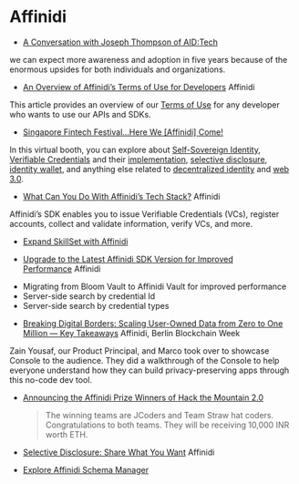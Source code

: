 # Affinidi

* [A Conversation with Joseph Thompson of AID:Tech](https://academy.affinidi.com/a-conversation-with-joseph-thompson-of-aid-tech-4e7d8d73b3d2)

we can expect more awareness and adoption in five years because of the enormous upsides for both individuals and organizations.

* [An Overview of Affinidi’s Terms of Use for Developers](https://academy.affinidi.com/an-overview-of-affinidis-terms-of-use-for-developers-fa7a04bcf635) Affinidi

This article provides an overview of our [Terms of Use](https://www.affinidi.com/developer-terms-of-use) for any developer who wants to use our APIs and SDKs.

* [Singapore Fintech Festival…Here We [Affinidi] Come!](https://academy.affinidi.com/singapore-fintech-festival-here-we-come-d8ffb59bc1cf)

In this virtual booth, you can explore about [Self-Sovereign Identity](https://academy.affinidi.com/self-sovereign-identity-what-you-can-cant-do-with-ssi-1284f7227b4e), [Verifiable Credentials](https://academy.affinidi.com/what-are-verifiable-credentials-79f1846a7b9) and their [implementation](https://academy.affinidi.com/how-to-implement-driving-license-use-case-using-verifiable-credentials-cef928222c92), [selective disclosure](https://academy.affinidi.com/a-detailed-guide-on-selective-disclosure-87b89cea1602), [identity wallet](https://academy.affinidi.com/5-reasons-to-use-an-identity-wallet-c289ba2980cf), and anything else related to [decentralized identity](https://academy.affinidi.com/what-links-identity-and-vcs-together-across-applications-9523af3884a9) and [web 3.0](https://academy.affinidi.com/web-2-0-vs-web-3-0-a-bridge-between-the-past-and-the-future-c99668c1e2f0).
* [What Can You Do With Affinidi’s Tech Stack?](https://academy.affinidi.com/what-can-you-do-with-affinidis-sdk-1966f4fef042) Affinidi

Affinidi’s SDK enables you to issue Verifiable Credentials (VCs), register accounts, collect and validate information, verify VCs, and more.

* [Expand SkillSet with Affinidi](https://certification.affinidi.com/)


* [Upgrade to the Latest Affinidi SDK Version for Improved Performance](https://academy.affinidi.com/upgrade-to-the-latest-affinidi-sdk-version-for-improved-performance-81e7d0cc7334) Affinidi

- Migrating from Bloom Vault to Affinidi Vault for improved performance
- Server-side search by credential Id
- Server-side search by credential types


* [Breaking Digital Borders: Scaling User-Owned Data from Zero to One Million — Key Takeaways](https://academy.affinidi.com/breaking-digital-borders-scaling-user-owned-data-from-zero-to-one-million-key-takeaways-ff9da04b5d24) Affinidi, Berlin Blockchain Week

Zain Yousaf, our Product Principal, and Marco took over to showcase Console to the audience. They did a walkthrough of the Console to help everyone understand how they can build privacy-preserving apps through this no-code dev tool.

* [Announcing the Affinidi Prize Winners of Hack the Mountain 2.0](https://academy.affinidi.com/announcing-the-affinidi-prize-winners-of-hack-the-mountain-2-0-48df8aead49d)
  > The winning teams are JCoders and Team Straw hat coders. Congratulations to both teams. They will be receiving 10,000 INR worth ETH.

* [Selective Disclosure: Share What You Want](https://academy.affinidi.com/selective-disclosure-share-what-you-want-288f49e65680) Affinidi


* [Explore Affinidi Schema Manager](https://ui.schema.affinidi.com/schemas/)
